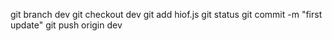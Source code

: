 git branch dev
git checkout dev
git add hiof.js
git status
git commit -m "first update"
git push origin dev